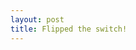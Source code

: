 ```yaml
---
layout: post
title: Flipped the switch!
---
```




<!-- ![_config.yml]({{ site.baseurl }}/images/config.png) -->

